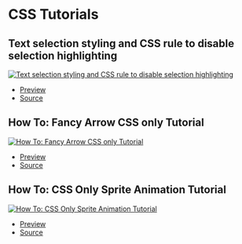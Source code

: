 # CSS Tutorials

## Text selection styling and CSS rule to disable selection highlighting

[![Text selection styling and CSS rule to disable selection highlighting](https://img.youtube.com/vi/fJDxrKqEaW8/0.jpg)](https://youtu.be/fJDxrKqEaW8)

   * [Preview](https://stephino.github.io/fJDxrKqEaW8/index.html)
   * [Source](https://github.com/Stephino/stephino.github.io/tree/master/fJDxrKqEaW8)

## How To: Fancy Arrow CSS only Tutorial

[![How To: Fancy Arrow CSS only Tutorial](https://img.youtube.com/vi/831ffK69388/0.jpg)](https://youtu.be/831ffK69388)

   * [Preview](https://stephino.github.io/831ffK69388/index.html)
   * [Source](https://github.com/Stephino/stephino.github.io/tree/master/831ffK69388)

## How To: CSS Only Sprite Animation Tutorial

[![How To: CSS Only Sprite Animation Tutorial](https://img.youtube.com/vi/wrnQiOY6khQ/0.jpg)](https://youtu.be/wrnQiOY6khQ)

   * [Preview](https://stephino.github.io/wrnQiOY6khQ/index.html)
   * [Source](https://github.com/Stephino/stephino.github.io/tree/master/wrnQiOY6khQ)